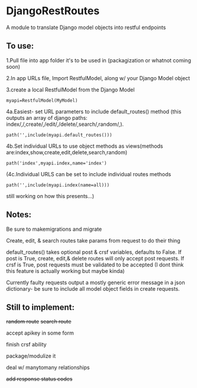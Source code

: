 # DjangoRestRoutes
A module to translate Django model objects into restful endpoints

## To use:
1.Pull file into app folder it's to be used in (packagization or whatnot coming soon)

2.In app URLs file, Import RestfulModel, along w/ your Django Model object

3.create a local RestfulModel from the Django Model
    
    myapi=RestfulModel(MyModel)
    
4a.Easiest- set URL parameters to include default_routes() method (this outputs an array of django paths: index/,<id>/,create/,<id>/edit/,<id>/delete/,search/,random/,).
    
    path('',include(myapi.default_routes()))
    
4b.Set individual URLs to use object methods as views(methods are:index,show,create,edit,delete,search,random)
    
    path('index',myapi.index,name='index')

(4c.Individual URLS can be set to include individual routes methods
    
    path('',include(myapi.index(name=all)))

still working on how this presents...)

## Notes:
Be sure to makemigrations and migrate

Create, edit, & search routes take params from request to do their thing

default_routes() takes optional post & crsf variables, defaults to False. 
    If post is True, create, edit,& delete routes will only accept post requests. If crsf is True, post requests must be validated to be       accepted (I dont think this feature is actually working but maybe kinda)
    
Currently faulty requests output a mostly generic error message in a json dictionary- be sure to include all model object fields in create requests.

## Still to implement:

~~random route~~
~~search route~~

accept apikey in some form

finish crsf ability

package/modulize it

deal w/ manytomany relationships

~~add response status codes~~

